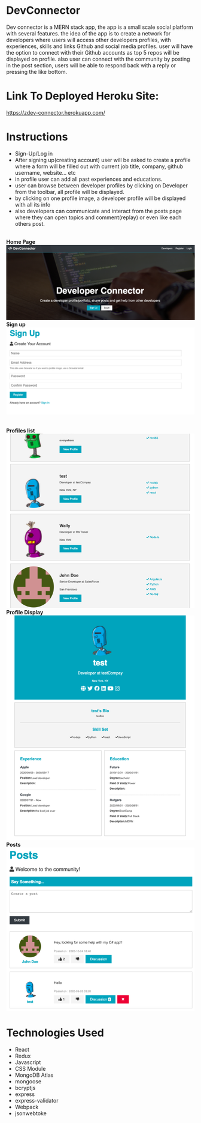 # DevConnector

Dev connector is a MERN stack app, the app is a small scale social platform with several features. the idea of the app is to create a network for developers where users will access other developers profiles, with experiences, skills and links Github and social media profiles. user will have the option to connect with their Github accounts as top 5 repos will be displayed on profile. also user can connect with the community by posting in the post section, users will be able to respond back with a reply or pressing the like bottom.

# Link To Deployed Heroku Site:

https://zdev-connector.herokuapp.com/

# Instructions

- Sign-Up/Log in
- After signing up(creating account) user will be asked to create a profile where a form will be filled out with current job title, company, github username, website... etc
- in profile user can add all past experiences and educations.
- user can browse between developer profiles by clicking on Developer from the toolbar, all profile will be displayed.
- by clicking on one profile image, a developer profile will be displayed with all its info
- also developers can communicate and interact from the posts page where they can open topics and comment(replay) or even like each others post.

<br/><strong>Home Page </strong><br/> ![Login](./assets/homePage.png)
<br/><strong>Sign up</strong> <br/> ![Login](./assets/signUp.png)

<br/><strong>Profiles list</strong> <br/> ![Login](./assets/profiles.png)
<br/><strong>Profile Display</strong> <br/> ![Login](./assets/profile.png)
<br/><strong>Posts</strong> <br/> ![Login](./assets/posts.png)

# Technologies Used

- React
- Redux
- Javascript
- CSS Module
- MongoDB Atlas
- mongoose
- bcryptjs
- express
- express-validator
- Webpack
- jsonwebtoke
